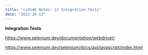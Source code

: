 ```yaml
---
title: "cs4140 Notes: 22 Integration Tests"
date: "2023-10-13"
---
```


**Integration Tests**

https://www.selenium.dev/documentation/webdriver/

https://www.selenium.dev/selenium/docs/api/javascript/index.html
